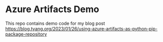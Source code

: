 # Azure Artifacts Demo

This repo contains demo code for my blog post https://blog.tyang.org/2023/01/26/using-azure-artifacts-as-python-pip-package-repository